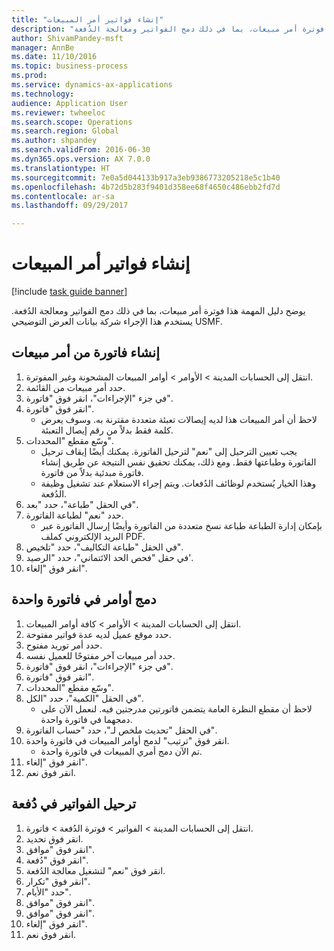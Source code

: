 ```yaml
--- 
title: "إنشاء فواتير أمر المبيعات"
description: "يوضح دليل المهمة هذا فوترة أمر مبيعات، بما في ذلك دمج الفواتير ومعالجة الدُفعة."
author: ShivamPandey-msft
manager: AnnBe
ms.date: 11/10/2016
ms.topic: business-process
ms.prod: 
ms.service: dynamics-ax-applications
ms.technology: 
audience: Application User
ms.reviewer: twheeloc
ms.search.scope: Operations
ms.search.region: Global
ms.author: shpandey
ms.search.validFrom: 2016-06-30
ms.dyn365.ops.version: AX 7.0.0
ms.translationtype: HT
ms.sourcegitcommit: 7e0a5d044133b917a3eb9386773205218e5c1b40
ms.openlocfilehash: 4b72d5b283f9401d358ee68f4650c486ebb2fd7d
ms.contentlocale: ar-sa
ms.lasthandoff: 09/29/2017

---
```

# <a name="create-sales-order-invoices"></a>إنشاء فواتير أمر المبيعات

[!include [task guide banner](../../includes/task-guide-banner.md)]

يوضح دليل المهمة هذا فوترة أمر مبيعات، بما في ذلك دمج الفواتير ومعالجة الدُفعة. يستخدم هذا الإجراء شركة بيانات العرض التوضيحي USMF.


## <a name="create-an-invoice-from-a-sales-order"></a>إنشاء فاتورة من أمر مبيعات
1. انتقل إلى الحسابات المدينة > الأوامر‬ > أوامر المبيعات المشحونة وغير المفوترة‬.
2. حدد أمر مبيعات من القائمة. 
3. في جزء "الإجراءات"، انقر فوق "فاتورة".
4. انقر فوق "فاتورة".
    * لاحظ أن أمر المبيعات هذا لديه إيصالات تعبئة متعددة مقترنة به. وسوف يعرض كلمة <multiple> فقط بدلاً من رقم إيصال التعبئة.  
5. وسّع مقطع "المحددات".
    * يجب تعيين الترحيل إلى "نعم" لترحيل الفاتورة. يمكنك أيضًا إيقاف ترحيل الفاتورة وطباعتها فقط. ومع ذلك، يمكنك تحقيق نفس النتيجة عن طريق إنشاء فاتورة مبدئية بدلاً من فاتورة.  
    * وهذا الخيار يُستخدم لوظائف الدُفعات. ويتم إجراء الاستعلام عند تشغيل وظيفة الدُفعة.    
6. في الحقل "طباعة"، حدد "بعد".
7. حدد "نعم" لطباعة الفاتورة.
    * بإمكان إدارة الطباعة‬ طباعة نسخ متعددة من الفاتورة وأيضًا إرسال الفاتورة عبر البريد الإلكتروني كملف PDF.  
8. في الحقل "طباعة التكاليف‬"، حدد "تلخيص‬".
9. في حقل "فحص الحد الائتماني‬"، حدد "الرصيد'.
10. انقر فوق "إلغاء".

## <a name="combine-orders-into-a-single-invoice"></a>دمج أوامر في فاتورة واحدة
1. انتقل إلى الحسابات المدينة > الأوامر > كافة أوامر المبيعات.
2. حدد موقع عميل لديه عدة فواتير مفتوحة.
3. حدد أمر توريد مفتوح.
4. حدد أمر مبيعات آخر مفتوحًا للعميل نفسه.
5. في جزء "الإجراءات"، انقر فوق "فاتورة".
6. انقر فوق "فاتورة".
7. وسّع مقطع "المحددات".
8. في الحقل "الكمية"، حدد "الكل".
    * لاحظ أن مقطع النظرة العامة يتضمن فاتورتين مدرجتين فيه. لنعمل الآن على دمجهما في فاتورة واحدة.  
9. في الحقل "تحديث ملخص لـ‬"، حدد "حساب الفاتورة".
10. انقر فوق "ترتيب" لدمج أوامر المبيعات في فاتورة واحدة.
    * تم الآن دمج أمري المبيعات في فاتورة واحدة.   
11. انقر فوق "إلغاء".
12. انقر فوق نعم.

## <a name="post-invoices-in-a-batch"></a>ترحيل الفواتير في دُفعة
1. انتقل إلى الحسابات المدينة > الفواتير > فوترة الدُفعة‬ > فاتورة.
2. انقر فوق تحديد.
3. انقر فوق "موافق".
4. انقر فوق "دُفعة".
5. انقر فوق "نعم" لتشغيل معالجة الدُفعة.
6. انقر فوق "تكرار".
7. حدد "الأيام‬".
8. انقر فوق "موافق".
9. انقر فوق "موافق".
10. انقر فوق "إلغاء".
11. انقر فوق نعم.


